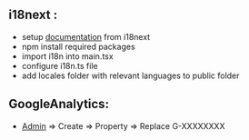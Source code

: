 ## i18next :

- setup [documentation](https://react.i18next.com/latest/using-with-hooks) from i18next
- npm install required packages
- import i18n into main.tsx
- configure i18n.ts file
- add locales folder with relevant languages to public folder

## GoogleAnalytics:

- [Admin](https://analytics.google.com/analytics/web/#/a101337865p0/admin) => Create => Property => Replace G-XXXXXXXX
